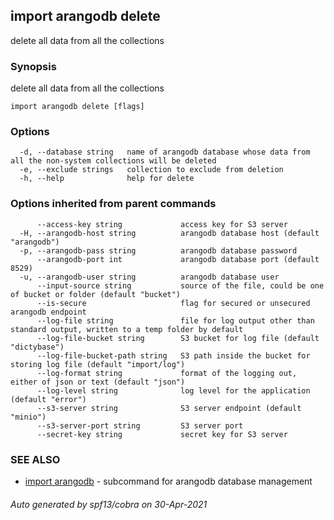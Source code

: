 ## import arangodb delete

delete all data from all the collections

### Synopsis

delete all data from all the collections

```
import arangodb delete [flags]
```

### Options

```
  -d, --database string   name of arangodb database whose data from all the non-system collections will be deleted
  -e, --exclude strings   collection to exclude from deletion
  -h, --help              help for delete
```

### Options inherited from parent commands

```
      --access-key string             access key for S3 server
  -H, --arangodb-host string          arangodb database host (default "arangodb")
  -p, --arangodb-pass string          arangodb database password
      --arangodb-port int             arangodb database port (default 8529)
  -u, --arangodb-user string          arangodb database user
      --input-source string           source of the file, could be one of bucket or folder (default "bucket")
      --is-secure                     flag for secured or unsecured arangodb endpoint
      --log-file string               file for log output other than standard output, written to a temp folder by default
      --log-file-bucket string        S3 bucket for log file (default "dictybase")
      --log-file-bucket-path string   S3 path inside the bucket for storing log file (default "import/log")
      --log-format string             format of the logging out, either of json or text (default "json")
      --log-level string              log level for the application (default "error")
      --s3-server string              S3 server endpoint (default "minio")
      --s3-server-port string         S3 server port
      --secret-key string             secret key for S3 server
```

### SEE ALSO

* [import arangodb](import_arangodb.md)	 - subcommand for arangodb database management

###### Auto generated by spf13/cobra on 30-Apr-2021
